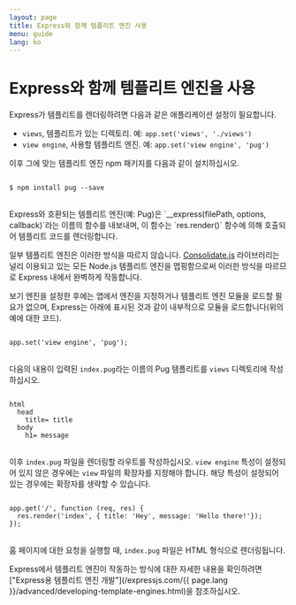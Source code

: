```yaml
---
layout: page
title: Express와 함께 템플리트 엔진 사용
menu: guide
lang: ko
---
```


# Express와 함께 템플리트 엔진을 사용

Express가 템플리트를 렌더링하려면 다음과 같은 애플리케이션 설정이 필요합니다.

* `views`, 템플리트가 있는 디렉토리. 예: `app.set('views', './views')`
* `view engine`, 사용할 템플리트 엔진. 예: `app.set('view engine', 'pug')`

이후 그에 맞는 템플리트 엔진 npm 패키지를 다음과 같이 설치하십시오.

<pre>
<code class="language-sh" translate="no">
$ npm install pug --save
</code>
</pre>

<div class="doc-box doc-notice" markdown="1">
Express와 호환되는 템플리트 엔진(예: Pug)은 `__express(filePath, options, callback)`라는 이름의 함수를 내보내며, 이 함수는 `res.render()` 함수에 의해 호출되어 템플리트 코드를 렌더링합니다.

일부 템플리트 엔진은 이러한 방식을 따르지 않습니다. [Consolidate.js](https://www.npmjs.org/package/consolidate) 라이브러리는 널리 이용되고 있는 모든 Node.js 템플리트 엔진을 맵핑함으로써 이러한 방식을 따르므로 Express 내에서 완벽하게 작동합니다.
</div>

보기 엔진을 설정한 후에는 앱에서 엔진을 지정하거나 템플리트 엔진 모듈을 로드할 필요가 없으며, Express는 아래에 표시된 것과 같이 내부적으로 모듈을 로드합니다(위의 예에 대한 코드).

<pre>
<code class="language-javascript" translate="no">
app.set('view engine', 'pug');
</code>
</pre>

다음의 내용이 입력된 `index.pug`라는 이름의 Pug 템플리트를 `views` 디렉토리에 작성하십시오.

<pre>
<code class="language-javascript" translate="no">
html
  head
    title= title
  body
    h1= message
</code>
</pre>

이후 `index.pug` 파일을 렌더링할 라우트를 작성하십시오. `view engine` 특성이 설정되어 있지 않은 경우에는 `view` 파일의 확장자를 지정해야 합니다. 해당 특성이 설정되어 있는 경우에는 확장자를 생략할 수 있습니다.

<pre>
<code class="language-javascript" translate="no">
app.get('/', function (req, res) {
  res.render('index', { title: 'Hey', message: 'Hello there!'});
});
</code>
</pre>

홈 페이지에 대한 요청을 실행할 때, `index.pug` 파일은 HTML 형식으로 렌더링됩니다.

Express에서 템플리트 엔진이 작동하는 방식에 대한 자세한 내용을 확인하려면 ["Express용 템플리트 엔진 개발"](/expressjs.com/{{ page.lang }}/advanced/developing-template-engines.html)을 참조하십시오.
